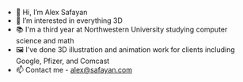- 👋 Hi, I’m Alex Safayan
- 👀 I’m interested in everything 3D
- 📚 I'm a third year at Northwestern University studying computer science and math
- 🖼 I've done 3D illustration and animation work for clients including Google, Pfizer, and Comcast
- 📫 Contact me - alex@safayan.com

<!---
alexsafayan/alexsafayan is a ✨ special ✨ repository because its `README.md` (this file) appears on your GitHub profile.
You can click the Preview link to take a look at your changes.
--->
